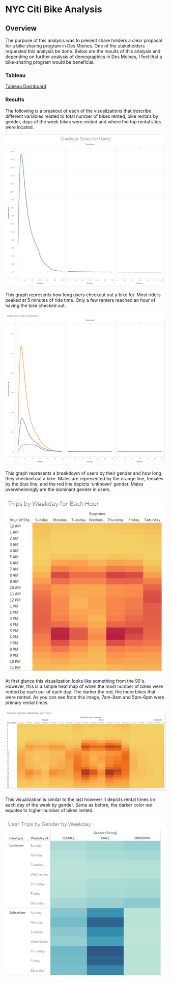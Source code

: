 # NYC Citi Bike Analysis

## Overview
The purpose of this analysis was to present share holders a clear proposal for a bike sharing program in Des Moines.  One of the stakeholders requested this analysis be done.  Below are the results of this analysis and depending on further analysis of demographics in Des Moines, I feel that a bike-sharing program would be beneficial.

### Tableau
[Tableau Dashboard](https://public.tableau.com/app/profile/nathan.hahn1273/viz/Challenge_16757444311770/NYCCitiBikeAnalysis?publish=yes)

### Results

The following is a breakout of each of the visualizations that describe different variables related to total number of bikes rented, bike rentals by gender, days of the week bikes were rented and where the top rental sites were located.

![Filter](https://github.com/natehahn/bikesharing/blob/a110a9ad5ede7996c16915e6e0011396d0aa7743/Challenge/Checkout%20Times%20for%20Users.png)

This graph represents how long users checkout out a bike for.  Most riders peaked at 5 minutes of ride time.  Only a few renters reached an hour of having the bike checked out.

![Filter](https://github.com/natehahn/bikesharing/blob/a110a9ad5ede7996c16915e6e0011396d0aa7743/Challenge/Checkout%20Times%20by%20Gender.png)

This graph represents a breakdown of users by their gender and how long they checked out a bike.  Males are represented by the orange line, females by the blue line, and the red line depicts 'unknown' gender.  Males overwhelmingly are the dominant gender in users.  

![Filter](https://github.com/natehahn/bikesharing/blob/a110a9ad5ede7996c16915e6e0011396d0aa7743/Challenge/Trips%20by%20Weekday%20for%20Each%20Hour.png)

At first glance this visualization looks like something from the 90's.  However, this is a simple heat map of when the most number of bikes were rented by each our of each day.  The darker the red, the more bikes that were rented.  As you can see from this image, 7am-8am and 5pm-6pm were primary rental times.

![Filter](https://github.com/natehahn/bikesharing/blob/a110a9ad5ede7996c16915e6e0011396d0aa7743/Challenge/Trips%20by%20Gender%20(Weekday%20per%20Hour).png)

This visualization is similar to the last however it depicts rental times on each day of the week by gender.  Same as before, the darker color red equates to higher number of bikes rented.

![Filter](https://github.com/natehahn/bikesharing/blob/a110a9ad5ede7996c16915e6e0011396d0aa7743/Challenge/User%20Trips%20by%20Gender%20(Weekday).png)






